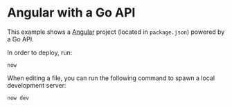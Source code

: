 # Angular with a Go API

This example shows a [Angular](https://angular.io/) project (located in `package.json`) powered by a Go API.

In order to deploy, run:

```
now
```

When editing a file, you can run the following command to spawn a local development server:

```
now dev
```
